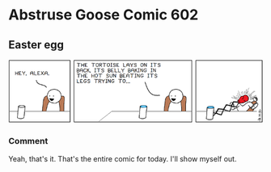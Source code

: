# Abstruse Goose Comic 602
## Easter egg

![image](comics/this_really_works_try_it.png)
### Comment
Yeah, that's it. That's the entire comic for today. I'll show myself out.
